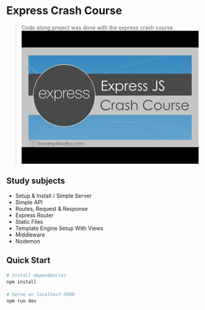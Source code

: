 # Express Crash Course

> Code along project was done with the express crash course.
> [![Watch the video](youthumb_L72fhGm1tfE_high.png)](https://www.youtube.com/watch?v=L72fhGm1tfE&t=287s)



## Study subjects

- Setup & Install / Simple Server
- Simple API
- Routes, Request & Response
- Express Router
- Static Files
- Template Engine Setup With Views
- Middleware
- Nodemon

## Quick Start

```bash
# Install dependencies
npm install

# Serve on localhost:5000
npm run dev
```
